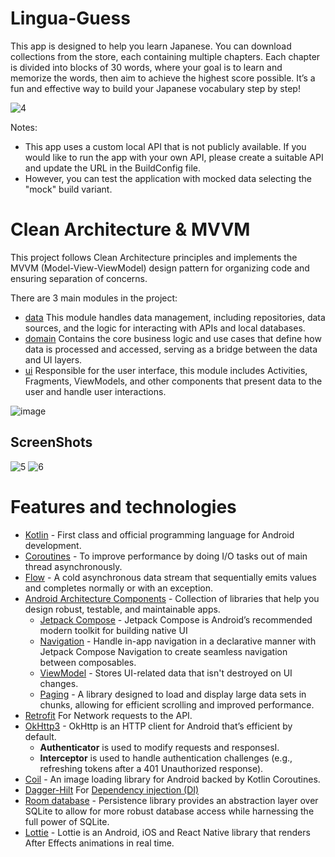 # Lingua-Guess
This app is designed to help you learn Japanese. You can download collections from the store, each containing multiple chapters. Each chapter is divided into blocks of 30 words, where your goal is to learn and memorize the words, then aim to achieve the highest score possible. It’s a fun and effective way to build your Japanese vocabulary step by step!

![4](https://github.com/user-attachments/assets/8f0b71a6-e62f-4000-baed-b0f6cd53d6a5)

Notes:
- This app uses a custom local API that is not publicly available. If you would like to run the app with your own API, please create a suitable API and update the URL in the BuildConfig file.
- However, you can test the application with mocked data selecting the "mock" build variant.

# Clean Architecture & MVVM
This project follows Clean Architecture principles and implements the MVVM (Model-View-ViewModel) design pattern for organizing code and ensuring separation of concerns.

There are 3 main modules in the project:
- [data](data) This module handles data management, including repositories, data sources, and the logic for interacting with APIs and local databases.
- [domain](domain) Contains the core business logic and use cases that define how data is processed and accessed, serving as a bridge between the data and UI layers.
- [ui](ui) Responsible for the user interface, this module includes Activities, Fragments, ViewModels, and other components that present data to the user and handle user interactions.


![image](https://github.com/user-attachments/assets/6d785207-944d-4a9c-8900-621641d0e15e)

## ScreenShots
![5](https://github.com/user-attachments/assets/a4d7b8d5-cbe8-4ee5-95a0-fe18c24b7baa)
![6](https://github.com/user-attachments/assets/f47cee19-abe4-4885-b3d1-feb4985930fd)



# Features and technologies

- [Kotlin](https://kotlinlang.org/) - First class and official programming language for Android development.
- [Coroutines](https://kotlinlang.org/docs/reference/coroutines-overview.html) - To improve performance by doing I/O tasks out of main thread asynchronously.
- [Flow](https://kotlinlang.org/api/kotlinx.coroutines/kotlinx-coroutines-core/kotlinx.coroutines.flow/-flow/) - A cold asynchronous data stream that sequentially emits values and completes normally or with an exception.
- [Android Architecture Components](https://developer.android.com/topic/libraries/architecture) - Collection of libraries that help you design robust, testable, and maintainable apps.
  - [Jetpack Compose](https://developer.android.com/jetpack/compose?gclsrc=ds&gclsrc=ds) - Jetpack Compose is Android’s recommended modern toolkit for building native UI
  - [Navigation](https://developer.android.com/develop/ui/compose/navigation) - Handle in-app navigation in a declarative manner with Jetpack Compose Navigation to create seamless navigation between composables.
  - [ViewModel](https://developer.android.com/topic/libraries/architecture/viewmodel) - Stores UI-related data that isn't destroyed on UI changes.
  - [Paging](https://developer.android.com/topic/libraries/architecture/paging/v3-overview) - A library designed to load and display large data sets in chunks, allowing for efficient scrolling and improved performance.
- [Retrofit](https://square.github.io/retrofit/) For Network requests to the API.
- [OkHttp3](https://square.github.io/okhttp/) - OkHttp is an HTTP client for Android that’s efficient by default.
  - **Authenticator** is used to modify requests and responsesI.
  - **Interceptor** is used to handle authentication challenges (e.g., refreshing tokens after a 401 Unauthorized response).
- [Coil](https://coil-kt.github.io/coil/compose/) - An image loading library for Android backed by Kotlin Coroutines.
- [Dagger-Hilt](https://dagger.dev/hilt/) For [Dependency injection (DI)](https://developer.android.com/training/dependency-injection)
- [Room database](https://developer.android.com/jetpack/androidx/releases/room) - Persistence library provides an abstraction layer over SQLite to allow for more robust database access while harnessing the full power of SQLite.
- [Lottie](https://airbnb.design/lottie) - Lottie is an Android, iOS and React Native library that renders After Effects animations in real time.





















